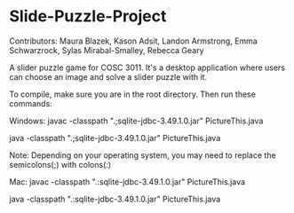 # Slide-Puzzle-Project
Contributors: Maura Blazek, Kason Adsit, Landon Armstrong, Emma Schwarzrock, Sylas Mirabal-Smalley, Rebecca Geary

A slider puzzle game for COSC 3011. It's a desktop application where users can choose an image and solve a slider puzzle with it.


To compile, make sure you are in the root directory. Then run these commands: 

Windows:
javac -classpath ".;sqlite-jdbc-3.49.1.0.jar" PictureThis.java

java -classpath ".;sqlite-jdbc-3.49.1.0.jar" PictureThis.java

Note: Depending on your operating system, you may need to replace the semicolons(;) with colons(:) 

Mac:
javac -classpath ".:sqlite-jdbc-3.49.1.0.jar" PictureThis.java

java -classpath ".:sqlite-jdbc-3.49.1.0.jar" PictureThis.java
